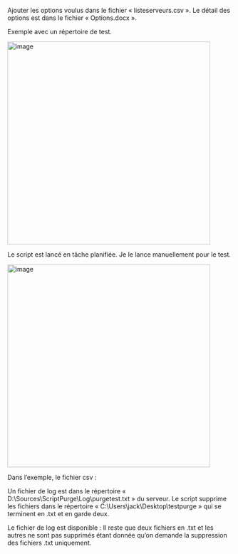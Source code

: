 Ajouter les options voulus dans le fichier « listeserveurs.csv ».
Le détail des options est dans le fichier « Options.docx ».


Exemple avec un répertoire de test.

<img width="455" alt="image" src="https://user-images.githubusercontent.com/85949171/124822552-52001380-df70-11eb-8ea7-f280e9df2f01.png">

Le script est lancé en tâche planifiée.
Je le lance manuellement pour le test.

<img width="455" alt="image" src="https://user-images.githubusercontent.com/85949171/124822578-5a584e80-df70-11eb-852f-1ec1bff51393.png">



Dans l’exemple, le fichier csv :

Un fichier de log est dans le répertoire « D:\Sources\ScriptPurge\Log\purgetest.txt » du serveur.
Le script supprime les fichiers dans le répertoire « C:\Users\jack\Desktop\testpurge » qui se terminent en .txt et en garde deux.

Le fichier de log est disponible :
Il reste que deux fichiers en .txt et les autres ne sont pas supprimés étant donnée qu’on demande la suppression des fichiers .txt uniquement.



